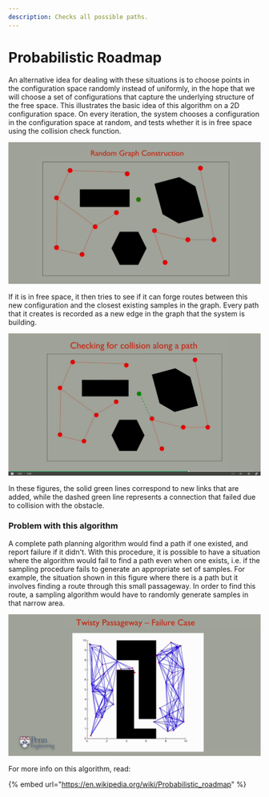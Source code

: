 ```yaml
---
description: Checks all possible paths.
---
```


# Probabilistic Roadmap

An alternative idea for dealing with these situations is to choose points in the configuration space randomly instead of uniformly, in the hope that we will choose a set of configurations that capture the underlying structure of the free space. This illustrates the basic idea of this algorithm on a 2D configuration space. On every iteration, the system chooses a configuration in the configuration space at random, and tests whether it is in free space using the collision check function.

![](../../.gitbook/assets/Visibility2.png)

If it is in free space, it then tries to see if it can forge routes between this new configuration and the closest existing samples in the graph. Every path that it creates is recorded as a new edge in the graph that the system is building.

![](../../.gitbook/assets/Probablistic.png)

In these figures, the solid green lines correspond to new links that are added, while the dashed green line represents a connection that failed due to collision with the obstacle.

### Problem with this algorithm

A complete path planning algorithm would find a path if one existed, and report failure if it didn't. With this procedure, it is possible to have a situation where the algorithm would fail to find a path even when one exists, i.e. if the sampling procedure fails to generate an appropriate set of samples. For example, the situation shown in this figure where there is a path but it involves finding a route through this small passageway. In order to find this route, a sampling algorithm would have to randomly generate samples in that narrow area.

![](../../.gitbook/assets/Probablistic2.png)

For more info on this algorithm, read:

{% embed url="https://en.wikipedia.org/wiki/Probabilistic_roadmap" %}
